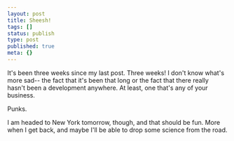 ```yaml
---
layout: post
title: Sheesh!
tags: []
status: publish
type: post
published: true
meta: {}
---
```

It's been three weeks since my last post.  Three weeks!  I don't know what's more sad-- the fact that it's been that long or the fact that there really hasn't been a development anywhere.  At least, one that's any of your business.

Punks.

I am headed to New York tomorrow, though, and that should be fun.  More when I get back, and maybe I'll be able to drop some science from the road.
